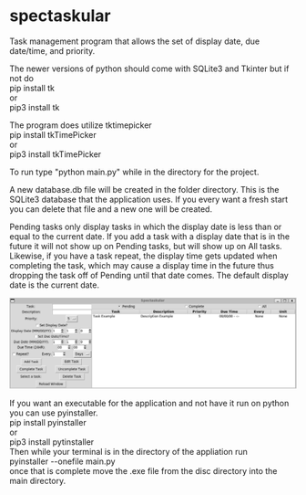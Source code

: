 # spectaskular
Task management program that allows the set of display date, due date/time, and priority.

The newer versions of python should come with SQLite3 and Tkinter but if not do  
pip install tk  
or  
pip3 install tk

The program does utilize tktimepicker  
pip install tkTimePicker  
or  
pip3 install tkTimePicker 

To run type "python main.py" while in the directory for the project.  

A new database.db file will be created in the folder directory. This is the SQLite3 database that the application uses. If you every want a fresh start you can delete that file and a new one will be created.

Pending tasks only display tasks in which the display date is less than or equal to the current date.
If you add a task with a display date that is in the future it will not show up on Pending tasks, but will show up on All tasks.
Likewise, if you have a task repeat, the display time gets updated when completing the task, which may cause a display time in the future thus dropping the task off of Pending until that date comes.
The default display date is the current date.

![screenshot](image.png)  
  
  
If you want an executable for the application and not have it run on python you can use pyinstaller.  
pip install pyinstaller  
or  
pip3 install pytinstaller  
Then while your terminal is in the directory of the appliation run  
pyinstaller --onefile main.py  
once that is complete move the .exe file from the disc directory into the main directory.